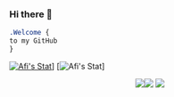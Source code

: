 ### Hi there 👋

```css
.Welcome { 
to my GitHub
}
```

[![Afi's Stat](https://github-readme-stats.vercel.app/api/wakatime?username=Afi&theme=tokyonight)](https://github.com/anuraghazra/github-readme-stats)]
[![Afi's Stat](https://github-readme-stats.vercel.app/api/?username=afi-dev&show_icons=true&theme=tokyonight)]

<p align="center"><img src="https://i.imgur.com/QBkS6bd.png"><img src="https://i.imgur.com/pirVf4i.png"> <img src="https://i.imgur.com/jjOMCGF.png"></p>
